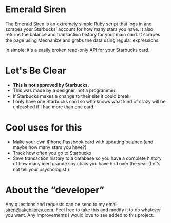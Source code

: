 # Emerald Siren

The Emerald Siren is an extremely simple Ruby script that logs in and scrapes your Starbucks’ account for how many stars you have. It also returns the balance and transaction history for your main card. It scrapes the page using Mechanize and grabs the data using regular expressions.

In simple: it's a easily broken read-only API for your Starbucks card.


# Let's Be Clear

* **This is not approved by Starbucks.**
* This was made by a designer, not a programmer.
* If Starbucks makes a change to their site it could break.
* I only have one Starbucks card so who knows what kind of crazy will be unleashed if I had more than one card.


# Cool uses for this

* Make your own iPhone Passbook card with updating balance (and maybe how many stars you have?)
* Track how often you go to Starbucks
* Save transaction history to a database so you have a complete history of how many iced grande soy chais you have had over the year (Let's not tell your psychologist.)


# About the “developer”

Any questions and requests can be send to my email <siren@jakebilbrey.com>. Feel free to take this and modify it to do whatever you want. Any improvements I would love to see added to this project.